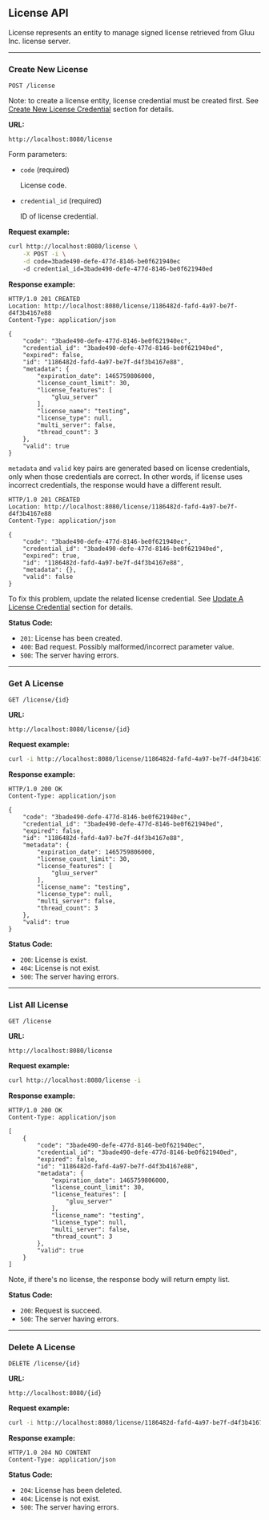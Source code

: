 ## License API

License represents an entity to manage signed license retrieved from Gluu Inc. license server.

---

### Create New License

`POST /license`

Note: to create a license entity, license credential must be created first.
See [Create New License Credential](../license_credential/#create-new-license-credential) section for details.

__URL:__

`http://localhost:8080/license`

Form parameters:

*   `code` (required)

    License code.

*   `credential_id` (required)

    ID of license credential.

__Request example:__

```sh
curl http://localhost:8080/license \
    -X POST -i \
    -d code=3bade490-defe-477d-8146-be0f621940ec
    -d credential_id=3bade490-defe-477d-8146-be0f621940ed
```

__Response example:__

```http
HTTP/1.0 201 CREATED
Location: http://localhost:8080/license/1186482d-fafd-4a97-be7f-d4f3b4167e88
Content-Type: application/json

{
    "code": "3bade490-defe-477d-8146-be0f621940ec",
    "credential_id": "3bade490-defe-477d-8146-be0f621940ed",
    "expired": false,
    "id": "1186482d-fafd-4a97-be7f-d4f3b4167e88",
    "metadata": {
        "expiration_date": 1465759806000,
        "license_count_limit": 30,
        "license_features": [
            "gluu_server"
        ],
        "license_name": "testing",
        "license_type": null,
        "multi_server": false,
        "thread_count": 3
    },
    "valid": true
}
```

`metadata` and `valid` key pairs are generated based on license credentials,
only when those credentials are correct.
In other words, if license uses incorrect credentials, the response would have a different result.

```http
HTTP/1.0 201 CREATED
Location: http://localhost:8080/license/1186482d-fafd-4a97-be7f-d4f3b4167e88
Content-Type: application/json

{
    "code": "3bade490-defe-477d-8146-be0f621940ec",
    "credential_id": "3bade490-defe-477d-8146-be0f621940ed",
    "expired": true,
    "id": "1186482d-fafd-4a97-be7f-d4f3b4167e88",
    "metadata": {},
    "valid": false
}
```

To fix this problem, update the related license credential.
See [Update A License Credential](../license_credential/#update-a-license-credential) section for details.

__Status Code:__

* `201`: License has been created.
* `400`: Bad request. Possibly malformed/incorrect parameter value.
* `500`: The server having errors.

---

### Get A License

`GET /license/{id}`

__URL:__

`http://localhost:8080/license/{id}`

__Request example:__

```sh
curl -i http://localhost:8080/license/1186482d-fafd-4a97-be7f-d4f3b4167e88
```

__Response example:__

```http
HTTP/1.0 200 OK
Content-Type: application/json

{
    "code": "3bade490-defe-477d-8146-be0f621940ec",
    "credential_id": "3bade490-defe-477d-8146-be0f621940ed",
    "expired": false,
    "id": "1186482d-fafd-4a97-be7f-d4f3b4167e88",
    "metadata": {
        "expiration_date": 1465759806000,
        "license_count_limit": 30,
        "license_features": [
            "gluu_server"
        ],
        "license_name": "testing",
        "license_type": null,
        "multi_server": false,
        "thread_count": 3
    },
    "valid": true
}
```

__Status Code:__

* `200`: License is exist.
* `404`: License is not exist.
* `500`: The server having errors.

---

### List All License

`GET /license`

__URL:__

`http://localhost:8080/license`

__Request example:__

```sh
curl http://localhost:8080/license -i
```

__Response example:__

```http
HTTP/1.0 200 OK
Content-Type: application/json

[
    {
        "code": "3bade490-defe-477d-8146-be0f621940ec",
        "credential_id": "3bade490-defe-477d-8146-be0f621940ed",
        "expired": false,
        "id": "1186482d-fafd-4a97-be7f-d4f3b4167e88",
        "metadata": {
            "expiration_date": 1465759806000,
            "license_count_limit": 30,
            "license_features": [
                "gluu_server"
            ],
            "license_name": "testing",
            "license_type": null,
            "multi_server": false,
            "thread_count": 3
        },
        "valid": true
    }
]
```

Note, if there's no license, the response body will return empty list.

__Status Code:__

* `200`: Request is succeed.
* `500`: The server having errors.

---

### Delete A License

`DELETE /license/{id}`

__URL:__

`http://localhost:8080/{id}`

__Request example:__

```sh
curl -i http://localhost:8080/license/1186482d-fafd-4a97-be7f-d4f3b4167e88 -X DELETE -i
```

__Response example:__

```http
HTTP/1.0 204 NO CONTENT
Content-Type: application/json
```

__Status Code:__

* `204`: License has been deleted.
* `404`: License is not exist.
* `500`: The server having errors.
